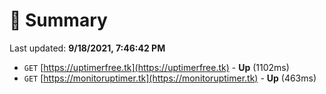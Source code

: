 # 📖 Summary
Last updated: **9/18/2021, 7:46:42 PM**

- `GET` [https://uptimerfree.tk](https://uptimerfree.tk) - **Up** (1102ms)
- `GET` [https://monitoruptimer.tk](https://monitoruptimer.tk) - **Up** (463ms)
